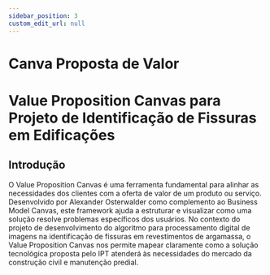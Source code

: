 ```yaml
---
sidebar_position: 3
custom_edit_url: null
---
```


# Canva Proposta de Valor

# Value Proposition Canvas para Projeto de Identificação de Fissuras em Edificações

## Introdução

O Value Proposition Canvas é uma ferramenta fundamental para alinhar as necessidades dos clientes com a oferta de valor de um produto ou serviço. Desenvolvido por Alexander Osterwalder como complemento ao Business Model Canvas, este framework ajuda a estruturar e visualizar como uma solução resolve problemas específicos dos usuários. No contexto do projeto de desenvolvimento do algoritmo para processamento digital de imagens na identificação de fissuras em revestimentos de argamassa, o Value Proposition Canvas nos permite mapear claramente como a solução tecnológica proposta pelo IPT atenderá às necessidades do mercado da construção civil e manutenção predial.

